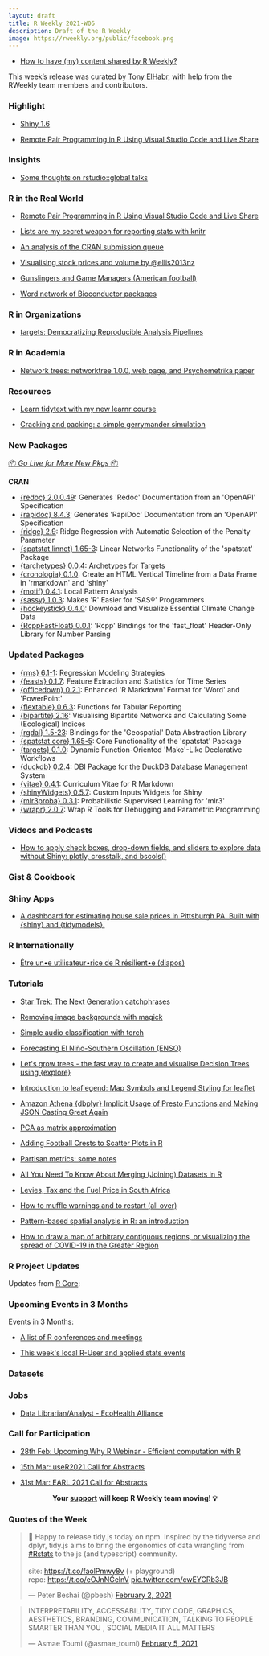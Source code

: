 ```yaml
---
layout: draft
title: R Weekly 2021-W06
description: Draft of the R Weekly
image: https://rweekly.org/public/facebook.png
---
```



+ [How to have (my) content shared by R Weekly?](https://github.com/rweekly/rweekly.org#how-to-have-my-content-shared-by-r-weekly)

This week’s release was curated by [Tony ElHabr](https://twitter.com/TonyElHabr), with help from the RWeekly team members and contributors.


###  Highlight

+ [Shiny 1.6](https://blog.rstudio.com/2021/02/01/shiny-1-6-0/)

+ [Remote Pair Programming in R Using Visual Studio Code and Live Share](https://ivelasq.rbind.io/blog/vscode-live-share/)

### Insights

+ [Some thoughts on rstudio::global talks](https://rviews.rstudio.com/2021/02/04/some-thoughts-on-rstudio-global/)

### R in the Real World

+ [Remote Pair Programming in R Using Visual Studio Code and Live Share](https://ivelasq.rbind.io/blog/vscode-live-share/)

+ [Lists are my secret weapon for reporting stats with knitr](https://tjmahr.github.io/lists-knitr-secret-weapon/)

+ [An analysis of the CRAN submission queue](https://llrs.dev/2021/01/cran-review/)

+ [Visualising stock prices and volume by @ellis2013nz](http://freerangestats.info/blog/2021/02/05/stock-visualizations)

+ [Gunslingers and Game Managers (American football)](https://www.opensourcefootball.com/posts/2021-02-05-gunslingers-and-game-managers/)

+ [Word network of Bioconductor packages](https://mariadermit.netlify.app/2021-01-30-network-visualization-of-bioconductor-packages/)

###  R in Organizations

+ [targets: Democratizing Reproducible Analysis Pipelines](https://ropensci.org/blog/2021/02/03/targets/)

###  R in Academia

+ [Network trees: networktree 1.0.0, web page, and Psychometrika paper](https://www.zeileis.org/news/networktree100/)

###  Resources

+ [Learn tidytext with my new learnr course](https://juliasilge.com/blog/learn-tidytext-learnr/)

+ [Cracking and packing: a simple gerrymander simulation](https://jtimm.net/2021/02/04/gerrymander-101/)

###  New Packages

<p class="added-hostname"><a href="https://rweekly.org/live" target="_blank" class="externalLink">📦 <i>Go Live for More New Pkgs</i> 📦</a></p>

**CRAN**

+ [{redoc} 2.0.0.49](https://cran.r-project.org/package=redoc): Generates 'Redoc' Documentation from an 'OpenAPI' Specification
+ [{rapidoc} 8.4.3](https://cran.r-project.org/package=rapidoc): Generates 'RapiDoc' Documentation from an 'OpenAPI'
Specification
+ [{ridge} 2.9](https://cran.r-project.org/package=ridge): Ridge Regression with Automatic Selection of the Penalty
Parameter
+ [{spatstat.linnet} 1.65-3](https://cran.r-project.org/package=spatstat.linnet): Linear Networks Functionality of the 'spatstat' Package
+ [{tarchetypes} 0.0.4](https://cran.r-project.org/package=tarchetypes): Archetypes for Targets
+ [{cronologia} 0.1.0](https://cran.r-project.org/package=cronologia): Create an HTML Vertical Timeline from a Data Frame in 'rmarkdown' and 'shiny'
+ [{motif} 0.4.1](https://cran.r-project.org/package=motif): Local Pattern Analysis
+ [{sassy} 1.0.3](https://cran.r-project.org/package=sassy): Makes 'R' Easier for 'SAS®' Programmers
+ [{hockeystick} 0.4.0](https://cran.r-project.org/package=hockeystick): Download and Visualize Essential Climate Change Data
+ [{RcppFastFloat} 0.0.1](https://cran.r-project.org/package=RcppFastFloat): 'Rcpp' Bindings for the 'fast_float' Header-Only Library for Number Parsing

### Updated Packages

+ [{rms} 6.1-1](https://cran.r-project.org/package=rms): Regression Modeling Strategies
+ [{feasts} 0.1.7](https://cran.r-project.org/package=feasts): Feature Extraction and Statistics for Time Series
+ [{officedown} 0.2.1](https://cran.r-project.org/package=officedown): Enhanced 'R Markdown' Format for 'Word' and 'PowerPoint'
+ [{flextable} 0.6.3](https://cran.r-project.org/package=flextable): Functions for Tabular Reporting
+ [{bipartite} 2.16](https://cran.r-project.org/package=bipartite): Visualising Bipartite Networks and Calculating Some (Ecological) Indices
+ [{rgdal} 1.5-23](https://cran.r-project.org/package=rgdal): Bindings for the 'Geospatial' Data Abstraction Library
+ [{spatstat.core} 1.65-5](https://cran.r-project.org/package=spatstat.core): Core Functionality of the 'spatstat' Package
+ [{targets} 0.1.0](https://cran.r-project.org/package=targets): Dynamic Function-Oriented 'Make'-Like Declarative Workflows
+ [{duckdb} 0.2.4](https://cran.r-project.org/package=duckdb): DBI Package for the DuckDB Database Management System
+ [{vitae} 0.4.1](https://cran.r-project.org/package=vitae): Curriculum Vitae for R Markdown
+ [{shinyWidgets} 0.5.7](https://cran.r-project.org/package=shinyWidgets): Custom Inputs Widgets for Shiny
+ [{mlr3proba} 0.3.1](https://cran.r-project.org/package=mlr3proba): Probabilistic Supervised Learning for 'mlr3'
+ [{wrapr} 2.0.7](https://cran.r-project.org/package=wrapr): Wrap R Tools for Debugging and Parametric Programming

###  Videos and Podcasts

+ [How to apply check boxes, drop-down fields, and sliders to explore data without Shiny: plotly, crosstalk, and bscols()](https://youtu.be/dltr9WNselI)

### Gist & Cookbook



### Shiny Apps

+ [A dashboard for estimating house sale prices in Pittsburgh PA. Built with {shiny} and {tidymodels}.](https://ctompkins.netlify.app/post/house_price_estimator/)

### R Internationally

+ [Être un•e utilisateur•rice de R résilient•e (diapos)](https://rresilient.netlify.app/#/)

###  Tutorials

+ [Star Trek: The Next Generation catchphrases](https://sharla.party/post/2021-02-02-startrek/)

+ [Removing image backgrounds with magick](https://themockup.blog/posts/2021-01-28-removing-image-backgrounds-with-magick/)

+ [Simple audio classification with torch](https://blogs.rstudio.com/tensorflow/posts/2021-02-04-simple-audio-classification-with-torch)

+ [Forecasting El Niño-Southern Oscillation (ENSO)](https://blogs.rstudio.com/tensorflow/posts/2021-02-02-enso-prediction)

+ [Let's grow trees - the fast way to create and visualise Decision Trees using {explore}](https://rolkra.github.io/lets-grow-trees/)

+ [Introduction to leaflegend: Map Symbols and Legend Styling for leaflet](https://roh.engineering/post/2021-02-04-introduction-to-leaflegend/)

+ [Amazon Athena {dbplyr} Implicit Usage of Presto Functions and Making JSON Casting Great Again](https://rud.is/b/2021/02/02/amazon-athena-dbplyr-implicit-usage-of-presto-functions-and-making-json-casting-great-again/)

+ [PCA as matrix approximation](https://eranraviv.com/understanding-variance-explained-in-pca-matrix-approximation/)

+ [Adding Football Crests to Scatter Plots in R](http://dm13450.github.io/2021/02/01/PointsToImages.html)

+ [Partisan metrics: some notes](https://jtimm.net/2021/02/05/partisan-metrics/)

+ [All You Need To Know About Merging (Joining) Datasets in R](https://thomasadventure.blog/posts/r-merging-datasets/)

+ [Levies, Tax and the Fuel Price in South Africa](https://datawookie.dev/blog/2021/02/levies-tax-and-the-fuel-price-in-south-africa/)

+ [How to muffle warnings and to restart (all over)](https://r-critique.com/how_to_muffle_warnings_and_to_restart)

+ [Pattern-based spatial analysis in R: an introduction](https://nowosad.github.io/post/motif-bp1/)

+ [How to draw a map of arbitrary contiguous regions, or visualizing the spread of COVID-19 in the Greater Region](https://www.brodrigues.co/blog/2021-02-06-echarts_map/)

<!--<div class="post-more-begin></div><div class="post-more-end"></div>-->

###  R Project Updates

Updates from [R Core](http://developer.r-project.org/blosxom.cgi/R-devel/NEWS):


###  Upcoming Events in 3 Months

Events in 3 Months:


+ [A list of R conferences and meetings](https://jumpingrivers.github.io/meetingsR/events.html)

+ [This week's local R-User and applied stats events](https://community.rstudio.com/c/irl)


### Datasets

### Jobs

+ [Data Librarian/Analyst - EcoHealth Alliance](https://www.ecohealthalliance.org/career/data-librarian)


###  Call for Participation

+ [28th Feb: Upcoming Why R Webinar - Efficient computation with R](http://whyr.pl//foundation/2021/gwynn-studevant/)

+ [15th Mar: useR2021 Call for Abstracts](https://user2021.r-project.org/participation/call-for-abstracts/)

+ [31st Mar: EARL 2021 Call for Abstracts](https://www.mango-solutions.com/earl-2021-abstract-submissions-are-open/)

<p class="hide-support added-hostname support-rweekly" style="text-align: center;font-weight: bold;">Your <a class="non-visited externalLink" href="https://www.patreon.com/rweekly" onclick="pas(this)">support</a> will keep R Weekly team moving! 💡</p>

###  Quotes of the Week

<blockquote class="twitter-tweet"><p lang="en" dir="ltr">🚀 Happy to release tidy.js today on npm. Inspired by the tidyverse and dplyr, tidy.js aims to bring the ergonomics of data wrangling from <a href="https://twitter.com/hashtag/Rstats?src=hash&amp;ref_src=twsrc%5Etfw">#Rstats</a> to the js (and typescript) community.<br><br>site: <a href="https://t.co/faolPmwy8v">https://t.co/faolPmwy8v</a> (+ playground)<br>repo: <a href="https://t.co/eOJnNGelnV">https://t.co/eOJnNGelnV</a> <a href="https://t.co/cwEYCRb3JB">pic.twitter.com/cwEYCRb3JB</a></p>&mdash; Peter Beshai (@pbesh) <a href="https://twitter.com/pbesh/status/1356649637088686081?ref_src=twsrc%5Etfw">February 2, 2021</a></blockquote> <script async src="https://platform.twitter.com/widgets.js" charset="utf-8"></script>

<blockquote class="twitter-tweet"><p lang="en" dir="ltr">INTERPRETABILITY, ACCESSABILITY, TIDY CODE, GRAPHICS, AESTHETICS, BRANDING, COMMUNICATION, TALKING TO PEOPLE SMARTER THAN YOU , SOCIAL MEDIA IT ALL MATTERS</p>&mdash; Asmae Toumi (@asmae_toumi) <a href="https://twitter.com/asmae_toumi/status/1357721162097319938?ref_src=twsrc%5Etfw">February 5, 2021</a></blockquote> <script async src="https://platform.twitter.com/widgets.js" charset="utf-8"></script>
